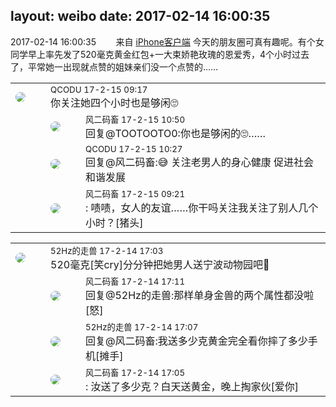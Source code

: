 layout: weibo
date: 2017-02-14 16:00:35
---
<meta name="referrer" content="no-referrer" />

2017-02-14 16:00:35  &nbsp;&nbsp;&nbsp;&nbsp;&nbsp;&nbsp; 来自 <a href="http://app.weibo.com/t/feed/9ksdit" rel="nofollow">iPhone客户端</a>
今天的朋友圈可真有趣呢。有个女同学早上率先发了520毫克黄金红包+一大束娇艳玫瑰的恩爱秀，4个小时过去了，平常她一出现就点赞的姐妹亲们没一个点赞的…… ​​​

<table style="width: 100%;">
  <tr>
    <td style="width: 40px;"><img style="border-radius:50%" src="https://tvax1.sinaimg.cn/crop.0.0.512.512.50/6b69631dly8g0l3egwcbcj20e80e8dfu.jpg?KID=imgbed,tva&Expires=1624464133&ssig=LCkUzbv8vZ"></td>
    <td colspan="2"><small>QCODU 17-2-15 09:17</small><br/>你关注她四个小时也是够闲🙄</td>
  </tr>
  <tr>
    <td/>
    <td style="width: 40px;"><img style="border-radius:50%" src="https://tva3.sinaimg.cn/crop.0.0.639.639.50/6d2a6003jw8f3idy69w2gj20hs0hrt9g.jpg?KID=imgbed,tva&Expires=1624464133&ssig=iRKSCO4fk8"></td>
    <td><small>风二码畜 17-2-15 10:50</small><br/>回复@TOOTOOTO0:你也是够闲的🙄……</td>
  </tr>
  <tr>
    <td/>
    <td style="width: 40px;"><img style="border-radius:50%" src="https://tvax1.sinaimg.cn/crop.0.0.512.512.50/6b69631dly8g0l3egwcbcj20e80e8dfu.jpg?KID=imgbed,tva&Expires=1624464133&ssig=LCkUzbv8vZ"></td>
    <td><small>QCODU 17-2-15 10:27</small><br/>回复@风二码畜:😅 关注老男人的身心健康 促进社会和谐发展</td>
  </tr>
  <tr>
    <td/>
    <td style="width: 40px;"><img style="border-radius:50%" src="https://tva3.sinaimg.cn/crop.0.0.639.639.50/6d2a6003jw8f3idy69w2gj20hs0hrt9g.jpg?KID=imgbed,tva&Expires=1624464133&ssig=iRKSCO4fk8"></td>
    <td><small>风二码畜 17-2-15 09:21</small><br/>: 啧啧，女人的友谊……你干吗关注我关注了别人几个小时？[猪头]</td>
  </tr>
</table>

<table style="width: 100%;">
  <tr>
    <td style="width: 40px;"><img style="border-radius:50%" src="https://tva4.sinaimg.cn/crop.0.0.180.180.50/8beaf773jw1e8qgp5bmzyj2050050aa8.jpg?KID=imgbed,tva&Expires=1624464133&ssig=rz1qnddjj4"></td>
    <td colspan="2"><small>52Hz的走兽 17-2-14 17:03</small><br/>520毫克[笑cry]分分钟把她男人送宁波动物园吧🐯</td>
  </tr>
  <tr>
    <td/>
    <td style="width: 40px;"><img style="border-radius:50%" src="https://tva3.sinaimg.cn/crop.0.0.639.639.50/6d2a6003jw8f3idy69w2gj20hs0hrt9g.jpg?KID=imgbed,tva&Expires=1624464133&ssig=iRKSCO4fk8"></td>
    <td><small>风二码畜 17-2-14 17:11</small><br/>回复@52Hz的走兽:那样单身金兽的两个属性都没啦[怒]</td>
  </tr>
  <tr>
    <td/>
    <td style="width: 40px;"><img style="border-radius:50%" src="https://tva4.sinaimg.cn/crop.0.0.180.180.50/8beaf773jw1e8qgp5bmzyj2050050aa8.jpg?KID=imgbed,tva&Expires=1624464133&ssig=rz1qnddjj4"></td>
    <td><small>52Hz的走兽 17-2-14 17:07</small><br/>回复@风二码畜:我送多少克黄金完全看你摔了多少手机[摊手]</td>
  </tr>
  <tr>
    <td/>
    <td style="width: 40px;"><img style="border-radius:50%" src="https://tva3.sinaimg.cn/crop.0.0.639.639.50/6d2a6003jw8f3idy69w2gj20hs0hrt9g.jpg?KID=imgbed,tva&Expires=1624464133&ssig=iRKSCO4fk8"></td>
    <td><small>风二码畜 17-2-14 17:05</small><br/>: 汝送了多少克？白天送黄金，晚上掏家伙[爱你]</td>
  </tr>
</table>
